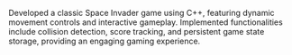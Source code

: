 Developed a classic Space Invader game using C++, featuring
dynamic movement controls and interactive gameplay.
Implemented functionalities include collision detection, score
tracking, and persistent game state storage, providing an engaging
gaming experience.
